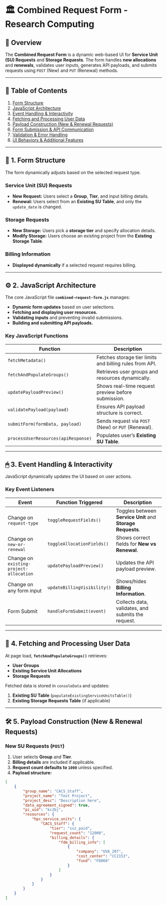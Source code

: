 # 🏛 Combined Request Form - Research Computing

## 📌 Overview
The **Combined Request Form** is a dynamic web-based UI for **Service Unit (SU) Requests** and **Storage Requests**. The form handles **new allocations** and **renewals**, validates user inputs, generates API payloads, and submits requests using `POST` (New) and `PUT` (Renewal) methods.

---

## 📖 **Table of Contents**
1. [Form Structure](#form-structure)
2. [JavaScript Architecture](#javascript-architecture)
3. [Event Handling & Interactivity](#event-handling)
4. [Fetching and Processing User Data](#fetching-user-data)
5. [Payload Construction (New & Renewal Requests)](#payload-construction)
6. [Form Submission & API Communication](#form-submission)
7. [Validation & Error Handling](#validation-and-error-handling)
8. [UI Behaviors & Additional Features](#ui-behaviors)

---

## 📑 **1. Form Structure** <a id="form-structure"></a>
The form dynamically adjusts based on the selected request type.

### **Service Unit (SU) Requests**
- **New Request:** Users select a **Group**, **Tier**, and input billing details.
- **Renewal:** Users select from an **Existing SU Table**, and only the `update_date` is changed.

### **Storage Requests**
- **New Storage:** Users pick a **storage tier** and specify allocation details.
- **Modify Storage:** Users choose an existing project from the **Existing Storage Table**.

### **Billing Information**
- **Displayed dynamically** if a selected request requires billing.

---

## ⚙️ **2. JavaScript Architecture** <a id="javascript-architecture"></a>
The core JavaScript file **`combined-request-form.js`** manages:
- **Dynamic form updates** based on user selections.
- **Fetching and displaying user resources.**
- **Validating inputs** and preventing invalid submissions.
- **Building and submitting API payloads.**

### **Key JavaScript Functions**
| Function | Description |
|-------------------------|----------------|
| `fetchMetadata()` | Fetches storage tier limits and billing rules from API. |
| `fetchAndPopulateGroups()` | Retrieves user groups and resources dynamically. |
| `updatePayloadPreview()` | Shows real-time request preview before submission. |
| `validatePayload(payload)` | Ensures API payload structure is correct. |
| `submitForm(formData, payload)` | Sends request via `POST` (New) or `PUT` (Renewal). |
| `processUserResources(apiResponse)` | Populates user’s **Existing SU Table**. |

---

## 🖱 **3. Event Handling & Interactivity** <a id="event-handling"></a>
JavaScript dynamically updates the UI based on user actions.

### **Key Event Listeners**
| Event | Function Triggered | Description |
|-----------|------------------------|-----------------|
| Change on `request-type` | `toggleRequestFields()` | Toggles between **Service Unit** and **Storage Requests**. |
| Change on `new-or-renewal` | `toggleAllocationFields()` | Shows correct fields for **New vs Renewal**. |
| Change on `existing-project-allocation` | `updatePayloadPreview()` | Updates the API payload preview. |
| Change on any form input | `updateBillingVisibility()` | Shows/hides **Billing Information**. |
| Form Submit | `handleFormSubmit(event)` | Collects data, validates, and submits the request. |

---

## 🔄 **4. Fetching and Processing User Data** <a id="fetching-user-data"></a>
At page load, **`fetchAndPopulateGroups()`** retrieves:
- **User Groups**
- **Existing Service Unit Allocations**
- **Storage Requests**

Fetched data is stored in `consoleData` and updates:
1. **Existing SU Table** (`populateExistingServiceUnitsTable()`)
2. **Existing Storage Requests Table** (if applicable)

---

## 🛠 **5. Payload Construction (New & Renewal Requests)** <a id="payload-construction"></a>

### **New SU Requests (`POST`)**
1. User selects **Group** and **Tier**.
2. **Billing details** are included if applicable.
3. **Request count defaults to `1000`** unless specified.
4. **Payload structure:**
```json
[
    {
        "group_name": "CACS_Staff",
        "project_name": "Test Project",
        "project_desc": "Description here",
        "data_agreement_signed": true,
        "pi_uid": "kc2bj",
        "resources": {
            "hpc_service_units": {
                "CACS_Staff": {
                    "tier": "ssz_paid",
                    "request_count": "12000",
                    "billing_details": {
                        "fdm_billing_info": [
                            {
                                "company": "UVA_207",
                                "cost_center": "CC2153",
                                "fund": "FD068"
                            }
                        ]
                    }
                }
            }
        }
    }
]
